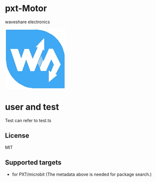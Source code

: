 # pxt-Motor

waveshare electronics

![icon.png](icon.png)

# user and test 
Test can refer to test.ts

## License

MIT

## Supported targets

* for PXT/microbit
(The metadata above is needed for package search.)

